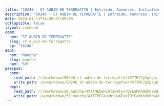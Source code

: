 ```yaml
---
title: "50240 - ST AUBIN DE TERREGATTE | Entraide, Annonces, Initiatives"
description: "50240 - ST AUBIN DE TERREGATTE | Entraide, Annonces, Initiatives"
date: 2020-01-11T14:09:21+09:00
collapsible: false
layout: commune
comm:
  nom: "ST AUBIN DE TERREGATTE"
  slug: st-aubin-de-terregatte
  cp: "50240"
dept:
  nom: "Manche"
  slug: manche
  num: "50"
peerpad:
  comm:
    read_path: /r/markdown/50240_st-aubin-de-terregatte/4XTTMC7p2psgnjiBhcYDrJ7rGpYqcoopXwtKtSru7rzPXHxFP
    write_path: /w/markdown/50240_st-aubin-de-terregatte/4XTTMC7p2psgnjiBhcYDrJ7rGpYqcoopXwtKtSru7rzPXHxFP-K3TgTgnqQ4zt492Nty7AB3m23tWhrSg7EWanNgBNS8J4mF5V2EkoSzUvcvGWVApsd7vdfzqa1tvihQnLE6EMmS1HMMxPjyr9DSWiLPTrBegNpPAjeV3dpEechVzjkoPbaykFyEmK
  dept:
    read_path: /r/markdown/50_manche/4XTTMEGkHvbt2wXFyvTQYEaMKhHk6haGH1SzsRNevKgBDTuXr
    write_path: /w/markdown/50_manche/4XTTMEGkHvbt2wXFyvTQYEaMKhHk6haGH1SzsRNevKgBDTuXr-K3TgUSx1rwmRRLqHcTLLdo4dVfTRKvf94KKagmUFPevWSp2f9nuc6fJF25TtLArzK8teuQ5TvuAMqW38N2MYgT18hBoXtjmKX9WuSn2vkujmSJPp3gF4gsuMmfEM8Th4Ap94heFE
---
```



